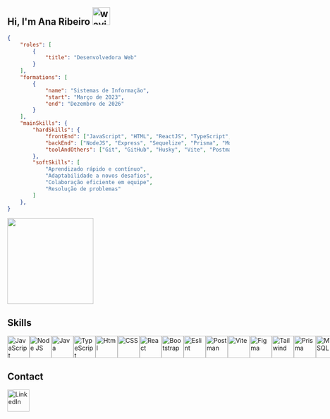 ## Hi, I'm Ana Ribeiro <img src="https://user-images.githubusercontent.com/72663882/171687151-bb31c996-c9d2-49c8-b593-734946893b23.gif" alt="waving hand gif" aria-hidden="true" width="40" />


```json
{
    "roles": [
        {
            "title": "Desenvolvedora Web"
        }
    ],
    "formations": [
        {
            "name": "Sistemas de Informação",
            "start": "Março de 2023",
            "end": "Dezembro de 2026"
        }
    ],
    "mainSkills": {
        "hardSkills": {
            "frontEnd": ["JavaScript", "HTML", "ReactJS", "TypeScript", "CSS", "SASS", "Tailwind"],
            "backEnd": ["NodeJS", "Express", "Sequelize", "Prisma", "MongoDB", "MySQL"],
            "toolAndOthers": ["Git", "GitHub", "Husky", "Vite", "Postman"]
        },
        "softSkills": [
            "Aprendizado rápido e contínuo",
            "Adaptabilidade a novos desafios",
            "Colaboração eficiente em equipe",
            "Resolução de problemas"
        ]
    },
}

```
  
<div align="left">
   <img height="195px" src="https://github-readme-stats.vercel.app/api/top-langs/?username=ribbeiroana&layout=compact&hide_border=true&title_color=ffffff&text_color=ffffff&bg_color=1C1C1C" />
</div>

## Skills
<div style='display:flex;'>
<img src="https://img.icons8.com/?size=100&id=108784&format=png&color=000000" alt="JavaScript" width="50" height="50">
<img src="https://img.icons8.com/?size=100&id=54087&format=png&color=000000" alt="Node JS" width="50" height="50">
<img src="https://img.icons8.com/?size=100&id=13679&format=png&color=000000" alt="Java" width="50" height="50">
<img src="https://img.icons8.com/?size=100&id=uJM6fQYqDaZK&format=png&color=000000" alt="TypeScript" width="50" height="50">
<img src="https://img.icons8.com/?size=100&id=20909&format=png&color=000000" alt="Html" width="50" height="50">
<img src="https://img.icons8.com/?size=100&id=7gdY5qNXaKC0&format=png&color=000000" alt="CSS" width="50" height="50">
<img src="https://img.icons8.com/?size=100&id=NfbyHexzVEDk&format=png&color=000000" alt="React" width="50" height="50">
<img src="https://img.icons8.com/?size=100&id=PndQWK6M1Hjo&format=png&color=000000" alt="Bootstrap" width="50" height="50">
<img src="https://img.icons8.com/?size=100&id=RBnCyho7WRn7&format=png&color=000000" alt="Eslint" width="50" height="50">
<img src="https://img.icons8.com/?size=100&id=IoYmHUxgvrFB&format=png&color=000000" alt="Postman" width="50" height="50">
<img src="https://img.icons8.com/?size=100&id=dJjTWMogzFzg&format=png&color=000000" alt="Vite" width="50" height="50">
<img src="https://img.icons8.com/?size=100&id=zfHRZ6i1Wg0U&format=png&color=000000" alt="Figma" width="50" height="50">
<img src="https://img.icons8.com/?size=100&id=CIAZz2CYc6Kc&format=png&color=000000" alt="Tailwind" width="50" height="50">
<img src="https://img.icons8.com/?size=100&id=aqb9SdV9P8oC&format=png&color=000000" alt="Prisma" width="50" height="50">
<img src="https://img.icons8.com/?size=100&id=9nLaR5KFGjN0&format=png&color=000000" alt="MYSQL" width="50" height="50">
<img src="https://img.icons8.com/?size=100&id=8rKdRqZFLurS&format=png&color=000000" alt="MongoDB" width="50" height="50">
<img src="https://img.icons8.com/?size=100&id=20906&format=png&color=000000" alt="GIT" width="50" height="50">
<img src="https://img.icons8.com/?size=100&id=iWw83PVcBpLw&format=png&color=000000" alt="Canva" width="50" height="50">
<img src="https://img.icons8.com/?size=100&id=b4Y5rs3iBGqE&format=png&color=000000" alt="Gimp" width="50" height="50">
</div>

## Contact
<a href="https://br.linkedin.com/in/ribbeiroana">
    <img src="https://img.icons8.com/?size=100&id=xuvGCOXi8Wyg&format=png&color=000000" alt="LinkedIn" width="50" height="50">
</a>
